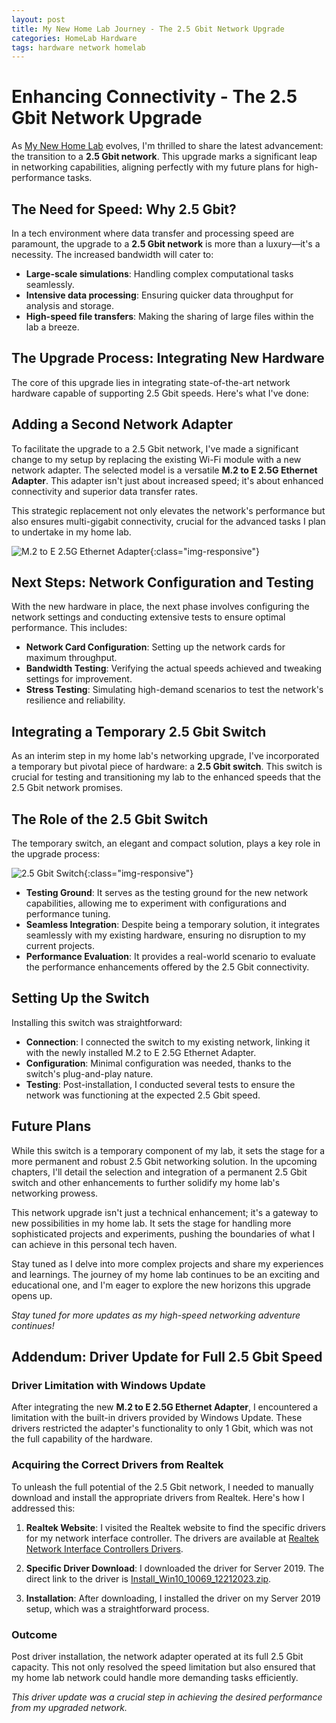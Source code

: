 ```yaml
---
layout: post
title: My New Home Lab Journey - The 2.5 Gbit Network Upgrade
categories: HomeLab Hardware
tags: hardware network homelab
---
```


# Enhancing Connectivity - The 2.5 Gbit Network Upgrade

As [My New Home Lab](https://mylemans.online/posts/NewHomeLab/) evolves, I'm thrilled to share the latest advancement: the transition to a **2.5 Gbit network**. This upgrade marks a significant leap in networking capabilities, aligning perfectly with my future plans for high-performance tasks.

## The Need for Speed: Why 2.5 Gbit?

In a tech environment where data transfer and processing speed are paramount, the upgrade to a **2.5 Gbit network** is more than a luxury—it's a necessity. The increased bandwidth will cater to:

- **Large-scale simulations**: Handling complex computational tasks seamlessly.
- **Intensive data processing**: Ensuring quicker data throughput for analysis and storage.
- **High-speed file transfers**: Making the sharing of large files within the lab a breeze.

## The Upgrade Process: Integrating New Hardware

The core of this upgrade lies in integrating state-of-the-art network hardware capable of supporting 2.5 Gbit speeds. Here's what I've done:

## Adding a Second Network Adapter

To facilitate the upgrade to a 2.5 Gbit network, I've made a significant change to my setup by replacing the existing Wi-Fi module with a new network adapter. The selected model is a versatile **M.2 to E 2.5G Ethernet Adapter**. This adapter isn't just about increased speed; it's about enhanced connectivity and superior data transfer rates.

This strategic replacement not only elevates the network's performance but also ensures multi-gigabit connectivity, crucial for the advanced tasks I plan to undertake in my home lab.

![M.2 to E 2.5G Ethernet Adapter](https://m.media-amazon.com/images/I/41Dnc8dNuuL._AC_UF1000,1000_QL80_.jpg){:class="img-responsive"}


## Next Steps: Network Configuration and Testing

With the new hardware in place, the next phase involves configuring the network settings and conducting extensive tests to ensure optimal performance. This includes:

- **Network Card Configuration**: Setting up the network cards for maximum throughput.
- **Bandwidth Testing**: Verifying the actual speeds achieved and tweaking settings for improvement.
- **Stress Testing**: Simulating high-demand scenarios to test the network's resilience and reliability.


## Integrating a Temporary 2.5 Gbit Switch

As an interim step in my home lab's networking upgrade, I've incorporated a temporary but pivotal piece of hardware: a **2.5 Gbit switch**. This switch is crucial for testing and transitioning my lab to the enhanced speeds that the 2.5 Gbit network promises.

## The Role of the 2.5 Gbit Switch

The temporary switch, an elegant and compact solution, plays a key role in the upgrade process:

![2.5 Gbit Switch](https://m.media-amazon.com/images/I/71zswVnV8iL._AC_SX522_.jpg){:class="img-responsive"}

- **Testing Ground**: It serves as the testing ground for the new network capabilities, allowing me to experiment with configurations and performance tuning.
- **Seamless Integration**: Despite being a temporary solution, it integrates seamlessly with my existing hardware, ensuring no disruption to my current projects.
- **Performance Evaluation**: It provides a real-world scenario to evaluate the performance enhancements offered by the 2.5 Gbit connectivity.

## Setting Up the Switch

Installing this switch was straightforward:

- **Connection**: I connected the switch to my existing network, linking it with the newly installed M.2 to E 2.5G Ethernet Adapter.
- **Configuration**: Minimal configuration was needed, thanks to the switch's plug-and-play nature.
- **Testing**: Post-installation, I conducted several tests to ensure the network was functioning at the expected 2.5 Gbit speed.

## Future Plans

While this switch is a temporary component of my lab, it sets the stage for a more permanent and robust 2.5 Gbit networking solution. In the upcoming chapters, I'll detail the selection and integration of a permanent 2.5 Gbit switch and other enhancements to further solidify my home lab's networking prowess.

This network upgrade isn't just a technical enhancement; it's a gateway to new possibilities in my home lab. It sets the stage for handling more sophisticated projects and experiments, pushing the boundaries of what I can achieve in this personal tech haven.

Stay tuned as I delve into more complex projects and share my experiences and learnings. The journey of my home lab continues to be an exciting and educational one, and I'm eager to explore the new horizons this upgrade opens up.

*Stay tuned for more updates as my high-speed networking adventure continues!*

## Addendum: Driver Update for Full 2.5 Gbit Speed

### Driver Limitation with Windows Update

After integrating the new **M.2 to E 2.5G Ethernet Adapter**, I encountered a limitation with the built-in drivers provided by Windows Update. These drivers restricted the adapter's functionality to only 1 Gbit, which was not the full capability of the hardware.

### Acquiring the Correct Drivers from Realtek

To unleash the full potential of the 2.5 Gbit network, I needed to manually download and install the appropriate drivers from Realtek. Here's how I addressed this:

1. **Realtek Website**: I visited the Realtek website to find the specific drivers for my network interface controller. The drivers are available at [Realtek Network Interface Controllers Drivers](https://www.realtek.com/en/component/zoo/category/network-interface-controllers-10-100-1000m-gigabit-ethernet-pci-express-software).

2. **Specific Driver Download**: I downloaded the driver for Server 2019. The direct link to the driver is [Install_Win10_10069_12212023.zip](https://rtitwww.realtek.com/rtdrivers/cn/nic1/Install_Win10_10069_12212023.zip).

3. **Installation**: After downloading, I installed the driver on my Server 2019 setup, which was a straightforward process.

### Outcome

Post driver installation, the network adapter operated at its full 2.5 Gbit capacity. This not only resolved the speed limitation but also ensured that my home lab network could handle more demanding tasks efficiently.

*This driver update was a crucial step in achieving the desired performance from my upgraded network.*
